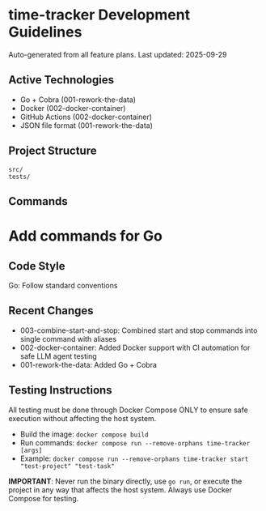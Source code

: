 # time-tracker Development Guidelines

Auto-generated from all feature plans. Last updated: 2025-09-29

## Active Technologies

- Go + Cobra (001-rework-the-data)
- Docker (002-docker-container)
- GitHub Actions (002-docker-container)
- JSON file format (001-rework-the-data)

## Project Structure

```
src/
tests/
```

## Commands

# Add commands for Go

## Code Style

Go: Follow standard conventions

## Recent Changes

- 003-combine-start-and-stop: Combined start and stop commands into single command with aliases
- 002-docker-container: Added Docker support with CI automation for safe LLM agent testing
- 001-rework-the-data: Added Go + Cobra

<!-- MANUAL ADDITIONS START -->

## Testing Instructions

All testing must be done through Docker Compose ONLY to ensure safe execution without affecting the host system.

- Build the image: `docker compose build`
- Run commands: `docker compose run --remove-orphans time-tracker [args]`
- Example: `docker compose run --remove-orphans time-tracker start "test-project" "test-task"`

**IMPORTANT**: Never run the binary directly, use `go run`, or execute the project in any way that affects the host system. Always use Docker Compose for testing.

<!-- MANUAL ADDITIONS END -->

